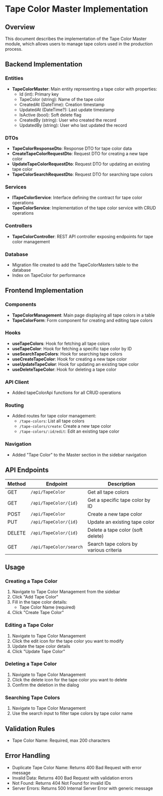 # Tape Color Master Implementation

## Overview
This document describes the implementation of the Tape Color Master module, which allows users to manage tape colors used in the production process.

## Backend Implementation

### Entities
- **TapeColorMaster**: Main entity representing a tape color with properties:
  - Id (int): Primary key
  - TapeColor (string): Name of the tape color
  - CreatedAt (DateTime): Creation timestamp
  - UpdatedAt (DateTime?): Last update timestamp
  - IsActive (bool): Soft delete flag
  - CreatedBy (string): User who created the record
  - UpdatedBy (string): User who last updated the record

### DTOs
- **TapeColorResponseDto**: Response DTO for tape color data
- **CreateTapeColorRequestDto**: Request DTO for creating a new tape color
- **UpdateTapeColorRequestDto**: Request DTO for updating an existing tape color
- **TapeColorSearchRequestDto**: Request DTO for searching tape colors

### Services
- **ITapeColorService**: Interface defining the contract for tape color operations
- **TapeColorService**: Implementation of the tape color service with CRUD operations

### Controllers
- **TapeColorController**: REST API controller exposing endpoints for tape color management

### Database
- Migration file created to add the TapeColorMasters table to the database
- Index on TapeColor for performance

## Frontend Implementation

### Components
- **TapeColorManagement**: Main page displaying all tape colors in a table
- **TapeColorForm**: Form component for creating and editing tape colors

### Hooks
- **useTapeColors**: Hook for fetching all tape colors
- **useTapeColor**: Hook for fetching a specific tape color by ID
- **useSearchTapeColors**: Hook for searching tape colors
- **useCreateTapeColor**: Hook for creating a new tape color
- **useUpdateTapeColor**: Hook for updating an existing tape color
- **useDeleteTapeColor**: Hook for deleting a tape color

### API Client
- Added tapeColorApi functions for all CRUD operations

### Routing
- Added routes for tape color management:
  - `/tape-colors`: List all tape colors
  - `/tape-colors/create`: Create a new tape color
  - `/tape-colors/:id/edit`: Edit an existing tape color

### Navigation
- Added "Tape Color" to the Master section in the sidebar navigation

## API Endpoints

| Method | Endpoint | Description |
|--------|----------|-------------|
| GET | `/api/TapeColor` | Get all tape colors |
| GET | `/api/TapeColor/{id}` | Get a specific tape color by ID |
| POST | `/api/TapeColor` | Create a new tape color |
| PUT | `/api/TapeColor/{id}` | Update an existing tape color |
| DELETE | `/api/TapeColor/{id}` | Delete a tape color (soft delete) |
| GET | `/api/TapeColor/search` | Search tape colors by various criteria |

## Usage

### Creating a Tape Color
1. Navigate to Tape Color Management from the sidebar
2. Click "Add Tape Color"
3. Fill in the tape color details:
   - Tape Color Name (required)
4. Click "Create Tape Color"

### Editing a Tape Color
1. Navigate to Tape Color Management
2. Click the edit icon for the tape color you want to modify
3. Update the tape color details
4. Click "Update Tape Color"

### Deleting a Tape Color
1. Navigate to Tape Color Management
2. Click the delete icon for the tape color you want to delete
3. Confirm the deletion in the dialog

### Searching Tape Colors
1. Navigate to Tape Color Management
2. Use the search input to filter tape colors by tape color name

## Validation Rules
- Tape Color Name: Required, max 200 characters

## Error Handling
- Duplicate Tape Color Name: Returns 400 Bad Request with error message
- Invalid Data: Returns 400 Bad Request with validation errors
- Not Found: Returns 404 Not Found for invalid IDs
- Server Errors: Returns 500 Internal Server Error with generic message